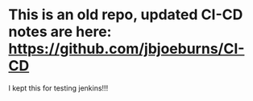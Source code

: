 # This is an old repo, updated CI-CD notes are here: https://github.com/jbjoeburns/CI-CD

I kept this for testing jenkins!!!
